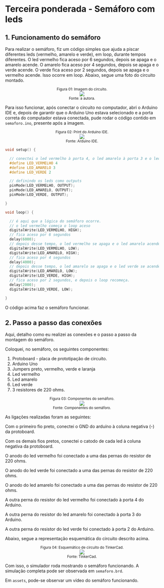 # Terceira ponderada - Semáforo com leds

## 1. Funcionamento do semáforo

Para realizar o semáforo, fiz um código simples que ajuda a piscar diferentes leds (vermelho, amarelo e verde), em loop, durante tempos diferentes. O led vermelho fica aceso por 6 segundos, depois se apaga e o amarelo acende. O amarelo fica aceso por 4 segundos, depois se apaga e o verde acende. O verde fica aceso por 2 segundos, depois se apaga e o vermelho acende. Isso ocorre em loop. Abaixo, segue uma foto do circuito montado.

<div align="center">
<sub>Figura 01: Imagem do circuito.</sub>
</div>
<div align="center">
<img src="../assets/semaforo.png">
</div>

<div align="center">
<sub>Fonte: a autora.</sub>
</div>

Para isso funcionar, após conectar o circuito no computador, abri o Arduino IDE e, depois de garantir que o Arduino Uno estava selecionado e a porta correta do computador estava conectada, pude rodar o código contido em `semaforo.ino`, presente após a imagem.

<div align="center">
<sub>Figura 02: Print do Arduino IDE.</sub>
</div>
<div align="center">
<img src="../assets/arduinoIDE.png">
</div>

<div align="center">
<sub>Fonte: Arduino IDE.</sub>
</div>

```c++
void setup() {

  // conectei o led vermelho à porta 4, o led amarelo à porta 3 e o led verde à porta 2.
  #define LED_VERMELHO 4
  #define LED_AMARELO 3 
  #define LED_VERDE 2

  // definindo os leds como outputs
  pinMode(LED_VERMELHO, OUTPUT);
  pinMode(LED_AMARELO, OUTPUT);
  pinMode(LED_VERDE, OUTPUT);

}

void loop() {

  // é aqui que a lógica do semáforo ocorre.
  // o led vermelho começa o loop aceso
  digitalWrite(LED_VERMELHO, HIGH);
  // fica aceso por 6 segundos
  delay(6000);
  // depois desse tempo, o led vermelho se apaga e o led amarelo acende.
  digitalWrite(LED_VERMELHO, LOW); 
  digitalWrite(LED_AMARELO, HIGH);
  // fica aceso por 4 segundos
  delay(4000);
  // depois desse tempo, o led amarelo se apaga e o led verde se acende.
  digitalWrite(LED_AMARELO, LOW);
  digitalWrite(LED_VERDE, HIGH);
  // fica aceso por 2 segundos, e depois o loop recomeça.
  delay(2000);
  digitalWrite(LED_VERDE, LOW);

}
```

O código acima faz o semáforo funcionar.

## 2. Passo a passo das conexões

Aqui, detalho como eu realizei as conexões e o passo a passo da montagem do semáforo.

Coloquei, no semáforo, os seguintes componentes:

1. Protoboard - placa de prototipação de circuito.
2. Arduino Uno 
3. Jumpers preto, vermelho, verde e laranja
4. Led vermelho
5. Led amarelo
6. Led verde
7. 3 resistores de 220 ohms.

<div align="center">
<sub>Figura 03: Componentes do semáforo.</sub>
</div>
<div align="center">
<img src="../assets/componentes.png">
</div>

<div align="center">
<sub>Fonte: Componentes do semáforo.</sub>
</div>

As ligações realizadas foram as seguintes: 

Com o primeiro fio preto, conectei o GND do arduíno à coluna negativa (-) da protoboard.

Com os demais fios pretos, conectei o catodo de cada led à coluna negativa da protoboard.

O anodo do led vermelho foi conectado a uma das pernas do resistor de 220 ohms.

O anodo do led verde foi conectado a uma das pernas do resistor de 220 ohms.

O anodo do led amarelo foi conectado a uma das pernas do resistor de 220 ohms.

A outra perna do resistor do led vermelho foi conectado à porta 4 do Arduino.

A outra perna do resistor do led amarelo foi conectado à porta 3 do Arduino.

A outra perna do resistor do led verde foi conectado à porta 2 do Arduino.

Abaixo, segue a representação esquemática do circuito descrito acima.

<div align="center">
<sub>Figura 04: Esquemático de circuito do TinkerCad.</sub>
</div>
<div align="center">
<img src="../assets/esquematico.png">
</div>

<div align="center">
<sub>Fonte: TinkerCad.</sub>
</div>

Com isso, o simulador roda mostrando o semáforo funcionando. A simulação completa pode ser observada em `semaforo.brd`.

Em `assets`, pode-se observar um vídeo do semáforo funcionando.

